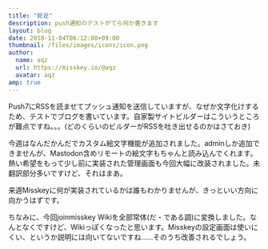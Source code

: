 ```yaml
---
title: "蛇足"
description: push通知のテストがてら何か書きます
layout: blog
date: 2018-11-04T06:12:00+09:00
thumbnail: /files/images/icons/icon.png
author:
  name: aqz
  url: https://misskey.io/@aqz
  avatar: aqz
amp: true
---
```

Push7にRSSを読ませてプッシュ通知を送信していますが、なぜか文字化けするため、テストでブログを書いています。自家製サイトビルダーはこういうところが難点ですね。。。(どのくらいのビルダーがRSSを吐き出せるのかはさておき)

今週はなんだかんだでカスタム絵文字機能が追加されました。adminしか追加できませんが、Mastodon含めリモートの絵文字もちゃんと読み込んでくれます。  
熱い希望をもって少し前に実装された管理画面も今回大幅に改装されました。未翻訳部分多いですけど、それはまあ。

来週Misskeyに何が実装されているかは誰もわかりませんが、きっといい方向に向かうはずです。

ちなみに、今回joinmisskey Wikiを全部常体(だ・である調)に変換しました。なんとなくですけど、Wikiっぽくなったと思います。Misskeyの設定画面は使いにくい、というか説明には向いてないですね……そのうち改善されるでしょう。
